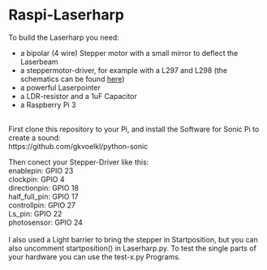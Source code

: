 # Raspi-Laserharp

To build the Laserharp you need: <br/>
- a bipolar (4 wire) Stepper motor with a small mirror to deflect the Laserbeam <br/>
- a steppermotor-driver, for example with a L297 and L298 (the schematics can be found [here](http://www.precifast.de/schaltplan-schrittmotorsteuerung-mit-l297-und-l298/)) <br/>
- a powerful Laserpointer <br/>
- a LDR-resistor and a 1uF Capacitor <br/>
- a Raspberry Pi 3 <br/>
<br/>
First clone this repository to your Pi, and install the Software for Sonic Pi to create a sound:  <br/>
https://github.com/gkvoelkl/python-sonic <br/>

Then conect your Stepper-Driver like this: <br/>
enablepin:      GPIO 23 <br/>
clockpin:       GPIO 4 <br/>
directionpin:   GPIO 18 <br/>
half_full_pin:  GPIO 17 <br/>
controllpin:    GPIO 27 <br/>
Ls_pin:         GPIO 22 <br/>
photosensor:    GPIO 24 <br/>
 <br/>
I also used a Light barrier to bring the stepper in Startposition, but you can also uncomment startposition() in
Laserharp.py.
To test the single parts of your hardware you can use the test-x.py Programs.







